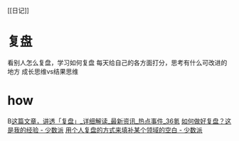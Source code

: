 [[日记]]
# 复盘
看别人怎么复盘，学习如何复盘
每天给自己的各方面打分，思考有什么可改进的地方
成长思维vs结果思维

# how
B[这篇文章，讲透「复盘」_详细解读_最新资讯_热点事件_36氪](https://www.36kr.com/p/856819107289989)
[如何做好复盘？这是我的经验 - 少数派](https://sspai.com/post/62337)
[用个人复盘的方式来填补某个领域的空白 - 少数派](https://sspai.com/post/59107)
